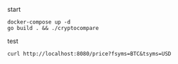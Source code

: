 start
```
docker-compose up -d
go build . && ./cryptocompare
```

test
```
curl http://localhost:8080/price?fsyms=BTC&tsyms=USD
```

